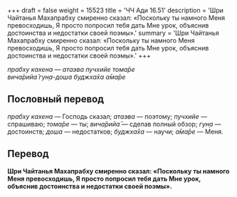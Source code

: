 +++
draft = false
weight = 15523
title = 'ЧЧ Ади 16.51'
description = 'Шри Чайтанья Махапрабху смиренно сказал: «Поскольку ты намного Меня превосходишь, Я просто попросил тебя дать Мне урок, объяснив достоинства и недостатки своей поэмы».'
summary = 'Шри Чайтанья Махапрабху смиренно сказал: «Поскольку ты намного Меня превосходишь, Я просто попросил тебя дать Мне урок, объяснив достоинства и недостатки своей поэмы».'
+++

_прабху кахена — атаэва пучхийе тома̄ре  
вича̄рийа̄ гун̣а-доша буджха̄ха а̄ма̄ре_

## Пословный перевод

_прабху_ _кахена_ — Господь сказал; _атаэва_ — поэтому; _пучхийе_ — спрашиваю; _тома̄ре_ — ты; _вича̄рийа̄_ — сделав полный обзор; _гун̣а_ — достоинств; _доша_ — недостатков; _буджха̄ха_ — научи; _а̄ма̄ре_ — Меня.

## Перевод

**Шри Чайтанья Махапрабху смиренно сказал: «Поскольку ты намного Меня превосходишь, Я просто попросил тебя дать Мне урок, объяснив достоинства и недостатки своей поэмы».**
